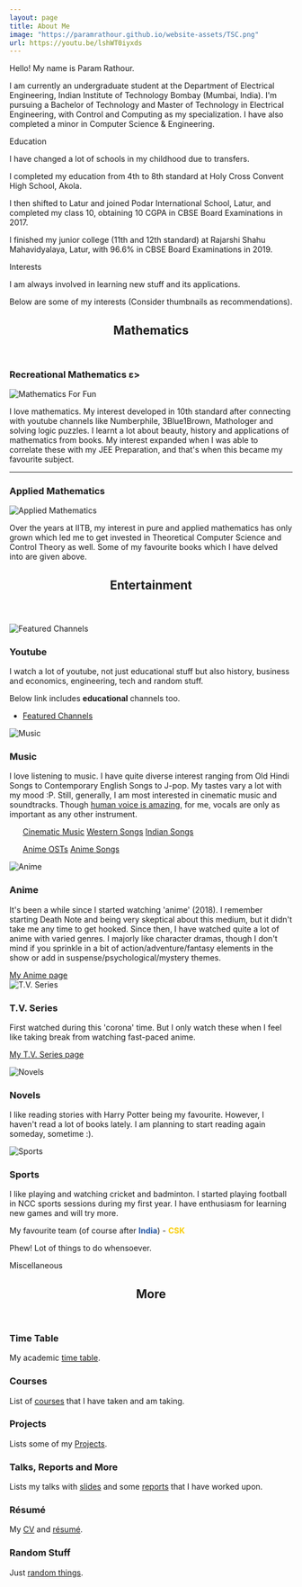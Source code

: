 ```yaml
---
layout: page
title: About Me
image: "https://paramrathour.github.io/website-assets/TSC.png"
url: https://youtu.be/lshWT0iyxds
---
```


Hello! My name is Param Rathour.

I am currently an undergraduate student at the Department of Electrical Engineering, Indian Institute of Technology Bombay (Mumbai, India). I'm pursuing a Bachelor of Technology and Master of Technology in Electrical Engineering, with Control and Computing as my specialization. I have also completed a minor in Computer Science & Engineering.

<buttona class="accordion">Education</buttona>
<div class="panel">
    <p></p>
I have changed a lot of schools in my childhood due to transfers.

I completed my education from 4th to 8th standard at Holy Cross Convent High School, Akola.

I then shifted to Latur and joined Podar International School, Latur, and completed my class 10, obtaining 10 CGPA in CBSE Board Examinations in 2017.

I finished my junior college (11th and 12th standard) at Rajarshi Shahu Mahavidyalaya, Latur, with 96.6% in CBSE Board Examinations in 2019.
</div>
<p></p>
<buttona class="accordion">Interests</buttona>
<div class="panel">
    <p></p>
I am always involved in learning new stuff and its applications.

Below are some of my interests (Consider thumbnails as recommendations).
<!-- Section -->
<section>
    <header class="major">
        <p></p>
        <h2>Mathematics</h2>
    </header>
        <h3>Recreational Mathematics  ε></h3>
            <span class="image main"><img src="{{ site.url }}/website-assets/mathematics-for-fun.png" alt="Mathematics For Fun" /></span>
            <p>I love mathematics. My interest developed in 10th standard after connecting with youtube channels like Numberphile, 3Blue1Brown, Mathologer and solving logic puzzles. I learnt a lot about beauty, history and applications of mathematics from books. My interest expanded when I was able to correlate these with my JEE Preparation, and that's when this became my favourite subject.</p>
        <hr class="major" />
        <h3>Applied Mathematics</h3>
            <span class="image main"><img src="{{ site.url }}/website-assets/applied-mathematics.png" alt="Applied Mathematics" /></span>
            <p>Over the years at IITB, my interest in pure and applied mathematics has only grown which led me to get invested in Theoretical Computer Science and Control Theory as well. Some of my favourite books which I have delved into are given above.</p>
</section>

<!-- Section -->
<section>
    <header class="major">
        <h2>Entertainment</h2>
    </header>
    <div class="posts">
        <article>
            <span href="https://www.youtube.com/@TaxiDriver1729/channels" class="image main"><img src="{{ site.url }}/website-assets/youtube.jpg" alt="Featured Channels" /></span>
            <h3>Youtube</h3>
            <p>I watch a lot of youtube, not just educational stuff but also history, business and economics, engineering, tech and random stuff.</p>
            <p>Below link includes <b>educational</b> channels too.</p>
            <ul class="actions">
                <li><a href="https://www.youtube.com/@TaxiDriver1729/channels" class="button">Featured Channels</a></li>
            </ul>
        </article>
        <article>
            <span class="image main"><img src="{{ site.url }}/website-assets/music.png" alt="Music" /></span>
            <h3>Music</h3>
            <p>I love listening to music. I have quite diverse interest ranging from Old Hindi Songs to Contemporary English Songs to J-pop. My tastes vary a lot with my mood :P. Still, generally, I am most interested in cinematic music and soundtracks. Though <a href="https://youtu.be/2rjbtsX7twc">human voice is amazing</a>, for me, vocals are only as important as any other instrument.</p>
            <ul>
                <!-- <li><a href="https://youtu.be/o-ONVkhJVSA">G Minor Bach (Arr. Luo Ni)</a></li>
                <li><a href="https://youtu.be/HEf_xrgmuRI">The Wolf And The Moon by BrunuhVille</a></li>
                <li><a href="https://youtu.be/qR6dzwQahOM">L's Theme</a></li>
                <li><a href="https://youtu.be/l2kwie-gs2o">Trisha's Lullaby</a></li>
                <li><a href="https://youtu.be/xc74Bm__cP8">Only I am missing</a></li>
                <li><a href="https://youtu.be/9Pf3hkYR9T0">Someday (Believe me) by Abo Takeshi</a></li>
                <li><a href="https://youtu.be/VqrCeNjxC-c">Deeply Fast</a></li>
                <li><a href="https://youtu.be/Z4R42NALDy8">To Give a Marionette Life</a></li> -->
                <a href="/cinematic-music" class="button">Cinematic Music</a>
                <a href="/western-songs" class="button">Western Songs</a>
                <a href="/indian-songs" class="button">Indian Songs</a>
                <p></p>
                <a href="/anime-OSTs" class="button">Anime OSTs</a>
                <a href="/anime-songs" class="button">Anime Songs</a>
            </ul>
        </article>
        <article>
            <span href="https://www.youtube.com/channel/UCUUYiPd9TKE62mUn-lJ29AQ" class="image main"><img src="{{ site.url }}/website-assets/anime.png" alt="Anime" /></span>
            <h3>Anime</h3>
            <p>It's been a while since I started watching 'anime' (2018). I remember starting Death Note and being very skeptical about this medium, but it didn't take me any time to get hooked.
            <!-- Action, Adventure, Comedy, Drama, Fantasy, Gore, Historical, Horror, Miltary, Mystery, Psychological, Romance, School, Sci-fi, Slice of Life, Sports, Supernatural, Time Travel, Thriller or Tragedy; I have watched them all :D -->
            Since then, I have watched quite a lot of anime with varied genres. I majorly like character dramas, though I don't mind if you sprinkle in a bit of action/adventure/fantasy elements in the show or add in suspense/psychological/mystery themes.
            </p>
            <a href="/anime" class="button">My Anime page</a>
        </article>
        <article>
            <span class="image main"><img src="{{ site.url }}/website-assets/tv-series.png" alt="T.V. Series" /></span>
            <h3>T.V. Series</h3>
            <p>First watched during this 'corona' time. But I only watch these when I feel like taking break from watching fast-paced anime.</p>
            <a href="https://www.serializd.com/user/wrath" class="button">My T.V. Series page</a>
            <p></p>
        </article>
        <article>
            <span class="image main"><img src="{{ site.url }}/website-assets/novels.jpg" alt="Novels" /></span>
            <h3>Novels</h3>
            <p>I like reading stories with Harry Potter being my favourite. However, I haven't read a lot of books lately. I am planning to start reading again someday, sometime :).</p>
        </article>
        <article>
            <a class="image"><img src="{{ site.url }}/website-assets/sports.png" alt="Sports" /></a>
            <h3>Sports</h3>
            <p>I like playing and watching cricket and badminton.
            I started playing football in NCC sports sessions during my first year. I have enthusiasm for learning new games and will try more.</p>
            <p>My favourite team (of course after <b style="color:rgb(34, 85, 164);">India</b>) - <b class="noinversion" style="color:rgb(249,205,5);">CSK</b></p>
        </article>
    </div>
</section>
<p>Phew! Lot of things to do whensoever.</p>
</div>
<p></p>
<buttona class="accordion">Miscellaneous</buttona>
<div class="panel">
    <p></p>
<!-- Section -->
<section>
    <header class="major">
        <h2>More</h2>
    </header>
    <div class="features">
        <article>
            <a href="/time-table"><span class="icon fa-calendar"></span></a>
            <div class="content">
                <h3>Time Table</h3>
                <p>My academic <a href="/time-table">time table</a>.</p>
            </div>
        </article>
        <article>
            <a href="/courses"><span class="icon fa-book"></span></a>
            <div class="content">
                <h3>Courses</h3>
                <p>List of <a href="/courses">courses</a> that I have taken and am taking.</p>
            </div>
        </article>
        <!--article>
            <a href="/Blog"><span class="icon fa-user"></span></a>
            <div class="content">
                <h3>Blog</h3>
                <p>My <a href="/Blog">Blog</a>.</p>
            </div>
        </article-->
        <article>
            <a href="/projects"><span class="icon fa-code"></span></a>
            <div class="content">
                <h3>Projects</h3>
                <p>Lists some of my <a href="/projects">Projects</a>.</p>
            </div>
        </article>
        <article>
            <a href="/more-stuff"><span class="icon fa-laptop"></span></a>
            <div class="content">
                <h3>Talks, Reports and More</h3>
                <p>Lists my talks with <a href="/more-stuff/#slides">slides</a> and some <a href="/more-stuff/#reports">reports</a> that I have worked upon.</p>
            </div>
        </article>
        <article>
            <a href="/resume"><span class="icon fa-file"></span></a>
            <div class="content">
                <h3>Résumé</h3>
                <p>My <a href="/Resumes/CV.pdf">CV</a> and <a href="/Resumes/Two Page.pdf">résumé</a>.</p>
            </div>
        </article>
        <article>
            <a href="/random-stuff"><span class="icon fa-random"></span></a>
            <div class="content">
                <h3>Random Stuff</h3>
                <p>Just <a href="/random-stuff">random things</a>.</p>
            </div>
        </article>
    </div>
</section>
</div>
